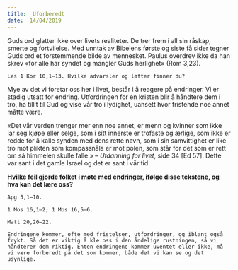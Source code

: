 ```yaml
---
title:  Uforberedt
date:  14/04/2019
---
```


Guds ord glatter ikke over livets realiteter. De trer frem i all sin råskap, smerte og fortvilelse. Med unntak av Bibelens første og siste få sider tegner Guds ord et forstemmende bilde av mennesket. Paulus overdrev ikke da han skrev «for alle har syndet og mangler Guds herlighet» (Rom 3,23).

`Les 1 Kor 10,1–13. Hvilke advarsler og løfter finner du?`

Mye av det vi foretar oss her i livet, består i å reagere på endringer. Vi er stadig utsatt for endring. Utfordringen for en kristen blir å håndtere dem i tro, ha tillit til Gud og vise vår tro i lydighet, uansett hvor fristende noe annet måtte være.

«Det vår verden trenger mer enn noe annet, er menn og kvinner som ikke lar seg kjøpe eller selge, som i sitt innerste er trofaste og ærlige, som ikke er redde for å kalle synden med dens rette navn, som i sin samvittighet er like tro mot plikten som kompassnåla er mot polen, som står for det som er rett om så himmelen skulle falle.» – _Utdanning for livet_, side 34 [Ed 57]. Dette var sant i det gamle Israel og det er sant i vår tid.

**Hvilke feil gjorde folket i møte med endringer, ifølge disse tekstene, og hva kan det lære oss?**

`Apg 5,1–10.`

`1 Mos 16,1–2; 1 Mos 16,5–6.`

`Matt 20,20–22.`

`Endringene kommer, ofte med fristelser, utfordringer, og iblant også frykt. Så det er viktig å kle oss i den åndelige rustningen, så vi håndterer dem riktig. Enten endringene kommer uventet eller ikke, må vi være forberedt på det som kommer, både det vi kan se og det usynlige.`